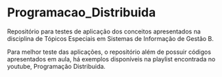 # Programacao_Distribuida
 Repositório para testes de aplicação dos conceitos apresentados na disciplina de Tópicos Especiais em Sistemas de Informação de Gestão B.

Para melhor teste das aplicações, o repositório além de possuir códigos apresentados em aula, há exemplos disponíveis na playlist encontrada no youtube, Programação Distribuida.
